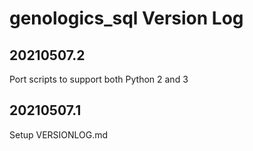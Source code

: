 # genologics_sql Version Log

## 20210507.2
Port scripts to support both Python 2 and 3

## 20210507.1
Setup VERSIONLOG.md
